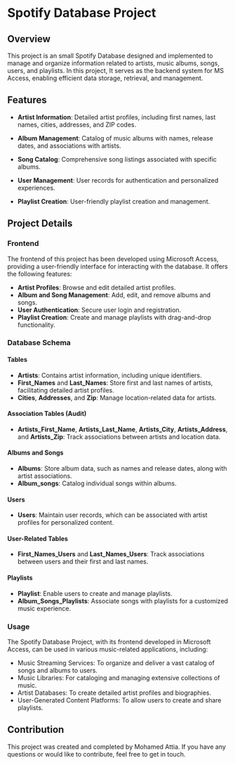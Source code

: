 # Spotify Database Project

## Overview

This project is an small Spotify Database designed and implemented to manage and organize information related to artists, music albums, songs, users, and playlists. In this project, It serves as the backend system for MS Access, enabling efficient data storage, retrieval, and management.

## Features

- **Artist Information**: Detailed artist profiles, including first names, last names, cities, addresses, and ZIP codes.

- **Album Management**: Catalog of music albums with names, release dates, and associations with artists.

- **Song Catalog**: Comprehensive song listings associated with specific albums.

- **User Management**: User records for authentication and personalized experiences.

- **Playlist Creation**: User-friendly playlist creation and management.

## Project Details

### Frontend

The frontend of this project has been developed using Microsoft Access, providing a user-friendly interface for interacting with the database. It offers the following features:

- **Artist Profiles**: Browse and edit detailed artist profiles.
- **Album and Song Management**: Add, edit, and remove albums and songs.
- **User Authentication**: Secure user login and registration.
- **Playlist Creation**: Create and manage playlists with drag-and-drop functionality.

### Database Schema

#### Tables

- **Artists**: Contains artist information, including unique identifiers.
- **First_Names** and **Last_Names**: Store first and last names of artists, facilitating detailed artist profiles.
- **Cities**, **Addresses**, and **Zip**: Manage location-related data for artists.

#### Association Tables (Audit)

- **Artists_First_Name**, **Artists_Last_Name**, **Artists_City**, **Artists_Address**, and **Artists_Zip**: Track associations between artists and location data.

#### Albums and Songs

- **Albums**: Store album data, such as names and release dates, along with artist associations.
- **Album_songs**: Catalog individual songs within albums.

#### Users

- **Users**: Maintain user records, which can be associated with artist profiles for personalized content.

#### User-Related Tables

- **First_Names_Users** and **Last_Names_Users**: Track associations between users and their first and last names.

#### Playlists

- **Playlist**: Enable users to create and manage playlists.
- **Album_Songs_Playlists**: Associate songs with playlists for a customized music experience.

### Usage

The Spotify Database Project, with its frontend developed in Microsoft Access, can be used in various music-related applications, including:

- Music Streaming Services: To organize and deliver a vast catalog of songs and albums to users.
- Music Libraries: For cataloging and managing extensive collections of music.
- Artist Databases: To create detailed artist profiles and biographies.
- User-Generated Content Platforms: To allow users to create and share playlists.

## Contribution

This project was created and completed by Mohamed Attia. If you have any questions or would like to contribute, feel free to get in touch.
